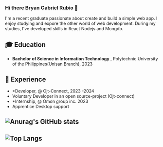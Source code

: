 ### Hi there Bryan Gabriel Rubio 👋
I'm a recent graduate passionate about create and build a simple web app. I enjoy studying and expore the other world of web development. During my studies, I've developed skills in React Nodejs and Mongdb.
## 🎓 Education

- **Bachelor of Science in Information Technology** , Polytechnic University of the Philippines(Unisan Branch), 2023
 ## 💼 Experience
- *Developer, @ Ojt-Connect, 2023 -2024
-  Voluntary Developer in an open source-project (Ojt-connect)
- *Internship, @ Omon group inc. 2023
-  Apprentice Desktop support
  
## ![Anurag's GitHub stats](https://github-readme-stats.vercel.app/api?username=Liergab&show_icons=true&theme=radical)
## ![Top Langs](https://github-readme-stats.vercel.app/api/top-langs/?username=Liergab&hide_progress=true)
